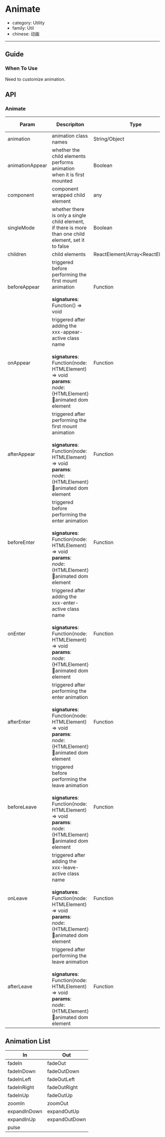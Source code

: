 # Animate

-   category: Utility
-   family: Util
-   chinese: 动画

---

## Guide

### When To Use

Need to customize animation.

## API

### Animate

| Param | Descripiton  | Type  | Default Value |
| --------------- | ------------------------------------------------------------------------------------------------------------------------------------------------- | ----------------------------------- | -------- |
| animation       | animation class names                                                                                                                                      | String/Object                       | -        |
| animationAppear | whether the child elements performs animation when it is first mounted                                                                                                                                   | Boolean                             | true     |
| component       | component wrapped child element                                                                                                                                          | any                                 | 'div'    |
| singleMode      | whether there is only a single child element, if there is more than one child element, set it to false                                                                                                                     | Boolean                             | true     |
| children        | child elements                                                                                                                                               | ReactElement/Array&lt;ReactElement> | -        |
| beforeAppear    | triggered before performing the first mount animation<br><br>**signatures**:<br>Function() => void                                                                                            | Function                            | () => {} |
| onAppear        | triggered after adding the xxx-appear-active class name<br><br>**signatures**:<br>Function(node: HTMLElement) => void<br>**params**:<br>_node_: {HTMLElement} animated dom element | Function                            | () => {} |
| afterAppear     | triggered after performing the first mount animation<br><br>**signatures**:<br>Function(node: HTMLElement) => void<br>**params**:<br>_node_: {HTMLElement} animated dom element                          | Function                            | () => {} |
| beforeEnter     | triggered before performing the enter animation<br><br>**signatures**:<br>Function(node: HTMLElement) => void<br>**params**:<br>_node_: {HTMLElement} animated dom element                            | Function                            | () => {} |
| onEnter         | triggered after adding the xxx-enter-active class name<br><br>**signatures**:<br>Function(node: HTMLElement) => void<br>**params**:<br>_node_: {HTMLElement} animated dom element     | Function                            | () => {} |
| afterEnter      | triggered after performing the enter animation<br><br>**signatures**:<br>Function(node: HTMLElement) => void<br>**params**:<br>_node_: {HTMLElement} animated dom element                           | Function                            | () => {} |
| beforeLeave     | triggered before performing the leave animation<br><br>**signatures**:<br>Function(node: HTMLElement) => void<br>**params**:<br>_node_: {HTMLElement} animated dom element                            | Function                            | () => {} |
| onLeave         | triggered after adding the xxx-leave-active class name<br><br>**signatures**:<br>Function(node: HTMLElement) => void<br>**params**:<br>_node_: {HTMLElement} animated dom element     | Function                            | () => {} |
| afterLeave      | triggered after performing the leave animation<br><br>**signatures**:<br>Function(node: HTMLElement) => void<br>**params**:<br>_node_: {HTMLElement} animated dom element                           | Function                            | () => {} |

## Animation List

| In            | Out                 |
| ------------- | ------------------- |
| fadeIn        | fadeOut |
| fadeInDown    | fadeOutDown |
| fadeInLeft    | fadeOutLeft |
| fadeInRight   | fadeOutRight |
| fadeInUp      | fadeOutUp |
| zoomIn        | zoomOut |
| expandInDown  | expandOutUp |
| expandInUp    | expandOutDown |
| pulse | |
